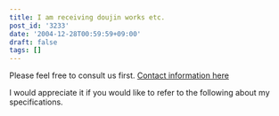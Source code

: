 ```yaml
---
title: I am receiving doujin works etc.
post_id: '3233'
date: '2004-12-28T00:59:59+09:00'
draft: false
tags: []
---
```


Please feel free to consult us first. [Contact information here](/feedback)

I would appreciate it if you would like to refer to the following about my specifications.